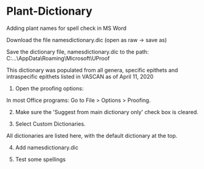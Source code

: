 # Plant-Dictionary
Adding plant names for spell check in MS Word

Download the file namesdictionary.dic (open as raw -> save as)

Save the dictionary file, namesdictionary.dic to the path: C:\...\AppData\Roaming\Microsoft\UProof

This dictionary was populated from all genera, specific epithets and intraspecific epithets listed in VASCAN as of April 11, 2020

1) Open the proofing options:

In most Office programs: Go to File > Options > Proofing.

2) Make sure the 'Suggest from main dictionary only' check box is cleared.

3) Select Custom Dictionaries.

All dictionaries are listed here, with the default dictionary at the top.

4) Add namesdictionary.dic

5) Test some spellings


